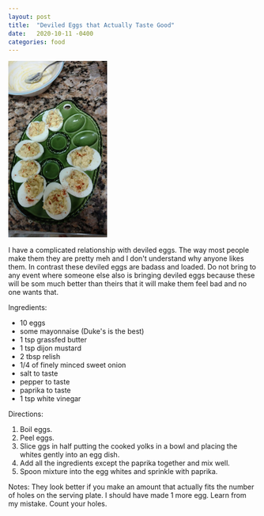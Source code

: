 ```yaml
---
layout: post
title:  "Deviled Eggs that Actually Taste Good"
date:   2020-10-11 -0400
categories: food
---
```

<img src="/assets/images/deviled_eggs.jpg" width="200"/>

I have a complicated relationship with deviled eggs. The way most people make them they are pretty meh and I don't understand why anyone likes them. In contrast these deviled eggs are badass and loaded. Do not bring to any event where someone else also is bringing deviled eggs because these will be  som much better than theirs that it will make them feel bad and no one wants that.

Ingredients:
* 10 eggs
* some mayonnaise (Duke's is the best)
* 1 tsp grassfed butter
* 1 tsp dijon mustard
* 2 tbsp relish
* 1/4 of finely minced sweet onion
* salt to taste
* pepper to taste
* paprika to taste
* 1 tsp white vinegar

Directions:
1. Boil eggs.
2. Peel eggs.
3.  Slice ggs in half putting the cooked yolks in a bowl and placing the whites gently into an egg dish.
4.  Add all the ingredients except the paprika together and mix well.
5.  Spoon mixture into the egg whites and sprinkle with paprika.

Notes: They look better if you make an amount that actually fits the number of holes on
the serving plate. I should have made 1 more egg. Learn from my mistake. Count your
holes.
